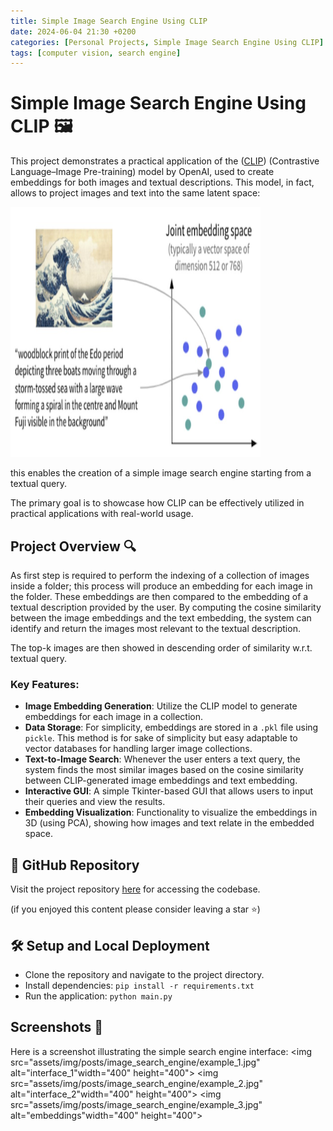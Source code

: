 ```yaml
---
title: Simple Image Search Engine Using CLIP
date: 2024-06-04 21:30 +0200
categories: [Personal Projects, Simple Image Search Engine Using CLIP]
tags: [computer vision, search engine]
---
```

# Simple Image Search Engine Using CLIP 🖼️

This project demonstrates a practical application of the ([CLIP](https://arxiv.org/abs/2103.00020)) (Contrastive Language–Image Pre-training) model by OpenAI, used to create embeddings for both images and textual descriptions. This model, in fact, allows to project images and text into the same latent space:

<img src="assets/img/posts/image_search_engine/clip_embeddings.jpg" alt="clip_embeddings" width="400" height="400">

this enables the creation of a simple image search engine starting from a textual query. 

The primary goal is to showcase how CLIP can be effectively utilized in practical applications with real-world usage.

## Project Overview 🔍

As first step is required to perform the indexing of a collection of images inside a folder; this process will produce an embedding for each image in the folder. These embeddings are then compared to the embedding of a textual description provided by the user. By computing the cosine similarity between the image embeddings and the text embedding, the system can identify and return the images most relevant to the textual description.

The top-k images are then showed in descending order of similarity w.r.t. textual query.

### Key Features:

- **Image Embedding Generation**: Utilize the CLIP model to generate embeddings for each image in a collection.
- **Data Storage**: For simplicity, embeddings are stored in a `.pkl` file using `pickle`. This method is for sake of simplicity but easy adaptable to vector databases for handling larger image collections.
- **Text-to-Image Search**: Whenever the user enters a text query, the system finds the most similar images based on the cosine similarity between CLIP-generated image embeddings and text embedding.
- **Interactive GUI**: A simple Tkinter-based GUI that allows users to input their queries and view the results.
- **Embedding Visualization**: Functionality to visualize the embeddings in 3D (using PCA), showing how images and text relate in the embedded space.

## 🔗 GitHub Repository
Visit the project repository [here](https://github.com/enricollen/ImageSearchEngine) for accessing the codebase. 

(if you enjoyed this content please consider leaving a star ⭐)

## 🛠️ Setup and Local Deployment
- Clone the repository and navigate to the project directory.
- Install dependencies: `pip install -r requirements.txt`
- Run the application: `python main.py`

## Screenshots 📸
Here is a screenshot illustrating the simple search engine interface:
<img src="assets/img/posts/image_search_engine/example_1.jpg" alt="interface_1"width="400" height="400">
<img src="assets/img/posts/image_search_engine/example_2.jpg" alt="interface_2"width="400" height="400">
<img src="assets/img/posts/image_search_engine/example_3.jpg" alt="embeddings"width="400" height="400">